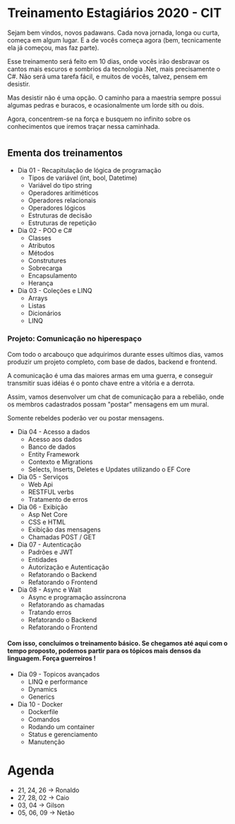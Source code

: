 # Treinamento Estagiários 2020 - CIT

Sejam bem vindos, novos padawans. Cada nova jornada, longa ou curta, começa em algum lugar. E a de vocês começa agora (bem, tecnicamente ela já começou, mas faz parte).

Esse treinamento será feito em 10 dias, onde vocês irão desbravar os cantos mais escuros e sombrios da tecnologia .Net, mais precisamente o C#. Não será uma tarefa fácil, e muitos de vocês, talvez, pensem em desistir.

Mas desistir não é uma opção. O caminho para a maestria sempre possui algumas pedras e buracos, e ocasionalmente um lorde sith ou dois. 

Agora, concentrem-se na força e busquem no infinito sobre os conhecimentos que iremos traçar nessa caminhada.

#

## Ementa dos treinamentos
* Dia 01 - Recapitulação de lógica de programação
    * Tipos de variável (int, bool, Datetime)
    * Variável do tipo string
    * Operadores aritiméticos
    * Operadores relacionais
    * Operadores lógicos
    * Estruturas de decisão
    * Estruturas de repetição
* Dia 02 - POO e C#
    * Classes
    * Atributos
    * Métodos
    * Construtures
    * Sobrecarga
    * Encapsulamento
    * Herança
* Dia 03 - Coleções e LINQ
    * Arrays
    * Listas
    * Dicionários
    * LINQ

### Projeto: Comunicação no hiperespaço
Com todo o arcabouço que adquirimos durante esses ultimos dias, vamos produzir um projeto completo, com base de dados, backend e frontend.

A comunicação é uma das maiores armas em uma guerra, e conseguir transmitir suas idéias é o ponto chave entre a vitória e a derrota.

Assim, vamos desenvolver um chat de comunicação para a rebelião, onde os membros cadastrados possam "postar" mensagens em um mural. 

Somente rebeldes poderão ver ou postar mensagens.


* Dia 04 - Acesso a dados
    * Acesso aos dados
    * Banco de dados
    * Entity Framework
    * Contexto e Migrations
    * Selects, Inserts, Deletes e Updates utilizando o EF Core
* Dia 05 - Serviços
    * Web Api
    * RESTFUL verbs
    * Tratamento de erros
* Dia 06 - Exibição
    * Asp Net Core
    * CSS e HTML
    * Exibição das mensagens
    * Chamadas POST / GET
* Dia 07 - Autenticação
    * Padrões e JWT
    * Entidades
    * Autorização e Autenticação
    * Refatorando o Backend
    * Refatorando o Frontend
* Dia 08 - Async e Wait
    * Async e programação assíncrona
    * Refatorando as chamadas
    * Tratando erros
    * Refatorando o Backend
    * Refatorando o Frontend

#### Com isso, concluímos o treinamento básico. Se chegamos até aqui com o tempo proposto, podemos partir para os tópicos mais densos da linguagem. Força guerreiros !

* Dia 09 - Topicos avançados
    * LINQ e performance
    * Dynamics
    * Generics
* Dia 10 - Docker
    * Dockerfile
    * Comandos
    * Rodando um container
    * Status e gerenciamento
    * Manutenção

# Agenda
- 21, 24, 26 -> Ronaldo
- 27, 28, 02 -> Caio
- 03, 04 -> Gilson
- 05, 06, 09 -> Netão